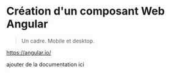 # Création d'un composant Web Angular

> Un cadre. Mobile et desktop.

<https://angular.io/>

ajouter de la documentation ici
